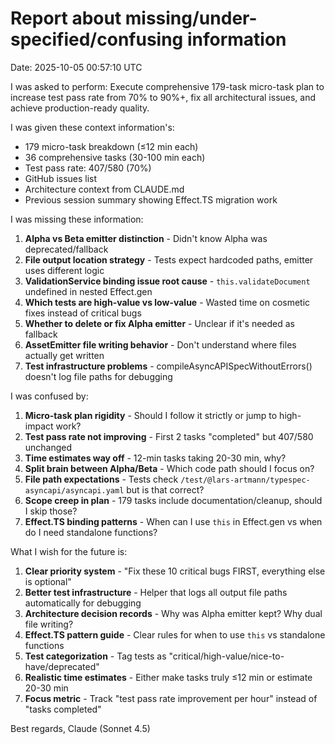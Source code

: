 # Report about missing/under-specified/confusing information

Date: 2025-10-05 00:57:10 UTC

I was asked to perform:
Execute comprehensive 179-task micro-task plan to increase test pass rate from 70% to 90%+, fix all architectural issues, and achieve production-ready quality.

I was given these context information's:
- 179 micro-task breakdown (≤12 min each)
- 36 comprehensive tasks (30-100 min each)
- Test pass rate: 407/580 (70%)
- GitHub issues list
- Architecture context from CLAUDE.md
- Previous session summary showing Effect.TS migration work

I was missing these information:
1. **Alpha vs Beta emitter distinction** - Didn't know Alpha was deprecated/fallback
2. **File output location strategy** - Tests expect hardcoded paths, emitter uses different logic
3. **ValidationService binding issue root cause** - `this.validateDocument` undefined in nested Effect.gen
4. **Which tests are high-value vs low-value** - Wasted time on cosmetic fixes instead of critical bugs
5. **Whether to delete or fix Alpha emitter** - Unclear if it's needed as fallback
6. **AssetEmitter file writing behavior** - Don't understand where files actually get written
7. **Test infrastructure problems** - compileAsyncAPISpecWithoutErrors() doesn't log file paths for debugging

I was confused by:
1. **Micro-task plan rigidity** - Should I follow it strictly or jump to high-impact work?
2. **Test pass rate not improving** - First 2 tasks "completed" but 407/580 unchanged
3. **Time estimates way off** - 12-min tasks taking 20-30 min, why?
4. **Split brain between Alpha/Beta** - Which code path should I focus on?
5. **File path expectations** - Tests check `/test/@lars-artmann/typespec-asyncapi/asyncapi.yaml` but is that correct?
6. **Scope creep in plan** - 179 tasks include documentation/cleanup, should I skip those?
7. **Effect.TS binding patterns** - When can I use `this` in Effect.gen vs when do I need standalone functions?

What I wish for the future is:
1. **Clear priority system** - "Fix these 10 critical bugs FIRST, everything else is optional"
2. **Better test infrastructure** - Helper that logs all output file paths automatically for debugging
3. **Architecture decision records** - Why was Alpha emitter kept? Why dual file writing?
4. **Effect.TS pattern guide** - Clear rules for when to use `this` vs standalone functions
5. **Test categorization** - Tag tests as "critical/high-value/nice-to-have/deprecated"
6. **Realistic time estimates** - Either make tasks truly ≤12 min or estimate 20-30 min
7. **Focus metric** - Track "test pass rate improvement per hour" instead of "tasks completed"

Best regards,
Claude (Sonnet 4.5)
